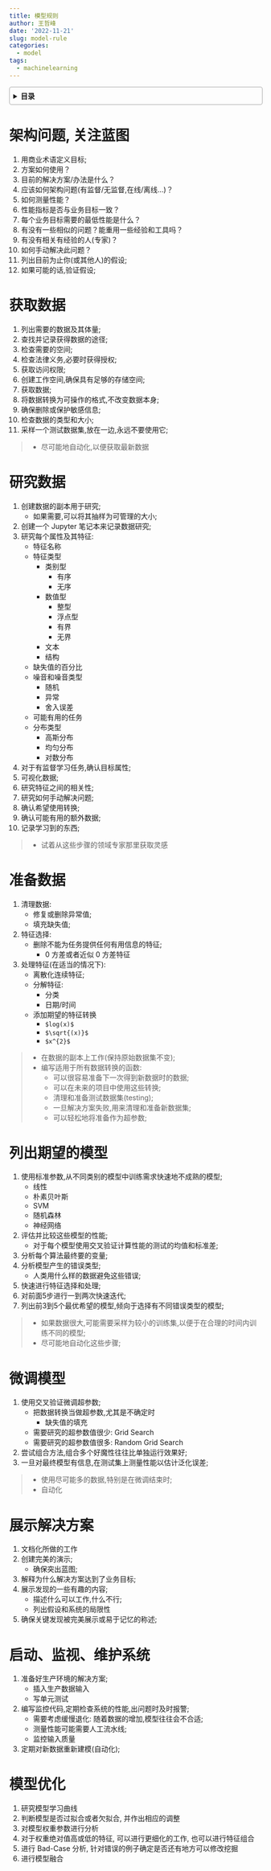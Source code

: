 ```yaml
---
title: 模型规则
author: 王哲峰
date: '2022-11-21'
slug: model-rule
categories:
  - model
tags:
  - machinelearning
---
```


<style>
details {
    border: 1px solid #aaa;
    border-radius: 4px;
    padding: .5em .5em 0;
}
summary {
    font-weight: bold;
    margin: -.5em -.5em 0;
    padding: .5em;
}
details[open] {
    padding: .5em;
}
details[open] summary {
    border-bottom: 1px solid #aaa;
    margin-bottom: .5em;
}
</style>

<details><summary>目录</summary><p>

- [架构问题, 关注蓝图](#架构问题-关注蓝图)
- [获取数据](#获取数据)
- [研究数据](#研究数据)
- [准备数据](#准备数据)
- [列出期望的模型](#列出期望的模型)
- [微调模型](#微调模型)
- [展示解决方案](#展示解决方案)
- [启动、监视、维护系统](#启动监视维护系统)
- [模型优化](#模型优化)
</p></details><p></p>

# 架构问题, 关注蓝图

1. 用商业术语定义目标;
2. 方案如何使用？
3. 目前的解决方案/办法是什么？
4. 应该如何架构问题(有监督/无监督,在线/离线...)？
5. 如何测量性能？
6. 性能指标是否与业务目标一致？
7. 每个业务目标需要的最低性能是什么？
8. 有没有一些相似的问题？能重用一些经验和工具吗？
9. 有没有相关有经验的人(专家)？
10. 如何手动解决此问题？
11. 列出目前为止你(或其他人)的假设;
12. 如果可能的话,验证假设;

# 获取数据

1. 列出需要的数据及其体量;
2. 查找并记录获得数据的途径;
3. 检查需要的空间;
4. 检查法律义务,必要时获得授权;
5. 获取访问权限;
6. 创建工作空间,确保具有足够的存储空间;
7. 获取数据;
8. 将数据转换为可操作的格式,不改变数据本身;
9. 确保删除或保护敏感信息;
10. 检查数据的类型和大小;
11. 采样一个测试数据集,放在一边,永远不要使用它;

> * 尽可能地自动化,以便获取最新数据

# 研究数据

1. 创建数据的副本用于研究;
    - 如果需要,可以将其抽样为可管理的大小;
2. 创建一个 Jupyter 笔记本来记录数据研究;
3. 研究每个属性及其特征:
    - 特征名称
    - 特征类型
        - 类别型
            - 有序
            - 无序
        - 数值型
            - 整型
            - 浮点型
            - 有界
            - 无界
        - 文本
        - 结构
    - 缺失值的百分比
    - 噪音和噪音类型
        - 随机
        - 异常
        - 舍入误差
    - 可能有用的任务
    - 分布类型
        - 高斯分布
        - 均匀分布
        - 对数分布
4. 对于有监督学习任务,确认目标属性;
5. 可视化数据;
6. 研究特征之间的相关性;
7. 研究如何手动解决问题;
8. 确认希望使用转换;
9. 确认可能有用的额外数据;
10. 记录学习到的东西;

> * 试着从这些步骤的领域专家那里获取灵感

# 准备数据

1. 清理数据:
    - 修复或删除异常值;
    - 填充缺失值;
2. 特征选择:
    - 删除不能为任务提供任何有用信息的特征;
        - 0 方差或者近似 0 方差特征
3. 处理特征(在适当的情况下):
    - 离散化连续特征;
    - 分解特征:
        - 分类
        - 日期/时间
    - 添加期望的特征转换
      - `$log(x)$`
      - `$\sqrt{(x)}$`
      - `$x^{2}$`

> * 在数据的副本上工作(保持原始数据集不变);
> * 编写适用于所有数据转换的函数:
>     - 可以很容易准备下一次得到新数据时的数据;
>     - 可以在未来的项目中使用这些转换;
>     - 清理和准备测试数据集(testing);
>     - 一旦解决方案失败,用来清理和准备新数据集;
>     - 可以轻松地将准备作为超参数;


# 列出期望的模型

1. 使用标准参数,从不同类别的模型中训练需求快速地不成熟的模型;
    - 线性
    - 朴素贝叶斯
    - SVM
    - 随机森林
    - 神经网络
2. 评估并比较这些模型的性能;
    - 对于每个模型使用交叉验证计算性能的测试的均值和标准差;
3. 分析每个算法最终要的变量;
4. 分析模型产生的错误类型;
    - 人类用什么样的数据避免这些错误;
5. 快速进行特征选择和处理;
6. 对前面5步进行一到两次快速迭代;
7. 列出前3到5个最优希望的模型,倾向于选择有不同错误类型的模型;

> * 如果数据很大,可能需要采样为较小的训练集,以便于在合理的时间内训练不同的模型;
> * 尽可能地自动化这些步骤;


# 微调模型

1. 使用交叉验证微调超参数;
    - 把数据转换当做超参数,尤其是不确定时
        - 缺失值的填充
    - 需要研究的超参数值很少: Grid Search
    - 需要研究的超参数值很多: Random Grid Search
2. 尝试组合方法,组合多个好魔性往往比单独运行效果好;
3. 一旦对最终模型有信息,在测试集上测量性能以估计泛化误差;

> * 使用尽可能多的数据,特别是在微调结束时;
> * 自动化

# 展示解决方案

1. 文档化所做的工作
2. 创建完美的演示;
    - 确保突出蓝图;
3. 解释为什么解决方案达到了业务目标;
4. 展示发现的一些有趣的内容;
    - 描述什么可以工作,什么不行;
    - 列出假设和系统的局限性
5. 确保关键发现被完美展示或易于记忆的称述;

# 启动、监视、维护系统

1. 准备好生产环境的解决方案;
    - 插入生产数据输入
    - 写单元测试
2. 编写监控代码,定期检查系统的性能,出问题时及时报警;
    - 需要考虑缓慢退化: 随着数据的增加,模型往往会不合适;
    - 测量性能可能需要人工流水线;
    - 监控输入质量
3. 定期对新数据重新建模(自动化);

# 模型优化

1. 研究模型学习曲线
2. 判断模型是否过拟合或者欠拟合, 并作出相应的调整
3. 对模型权重参数进行分析
4. 对于权重绝对值高或低的特征, 可以进行更细化的工作, 也可以进行特征组合
5. 进行 Bad-Case 分析, 针对错误的例子确定是否还有地方可以修改挖掘
6. 进行模型融合
